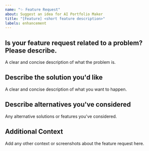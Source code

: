 ```yaml
---
name: "✨ Feature Request"
about: Suggest an idea for AI Portfolio Maker
title: "[Feature] <short feature description>"
labels: enhancement
---
```


## Is your feature request related to a problem? Please describe.

A clear and concise description of what the problem is.

## Describe the solution you'd like

A clear and concise description of what you want to happen.

## Describe alternatives you've considered

Any alternative solutions or features you've considered.

## Additional Context

Add any other context or screenshots about the feature request here.
